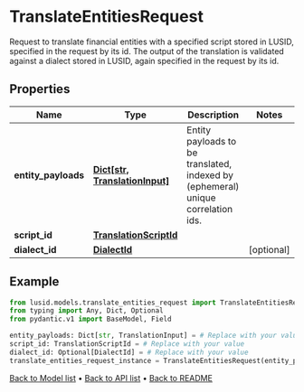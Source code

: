 # TranslateEntitiesRequest

Request to translate financial entities with a specified script stored in LUSID,  specified in the request by its id. The output of the translation is validated against a dialect stored in LUSID,  again specified in the request by its id.
## Properties
Name | Type | Description | Notes
------------ | ------------- | ------------- | -------------
**entity_payloads** | [**Dict[str, TranslationInput]**](TranslationInput.md) | Entity payloads to be translated, indexed by (ephemeral) unique correlation ids. | 
**script_id** | [**TranslationScriptId**](TranslationScriptId.md) |  | 
**dialect_id** | [**DialectId**](DialectId.md) |  | [optional] 
## Example

```python
from lusid.models.translate_entities_request import TranslateEntitiesRequest
from typing import Any, Dict, Optional
from pydantic.v1 import BaseModel, Field

entity_payloads: Dict[str, TranslationInput] = # Replace with your value
script_id: TranslationScriptId = # Replace with your value
dialect_id: Optional[DialectId] = # Replace with your value
translate_entities_request_instance = TranslateEntitiesRequest(entity_payloads=entity_payloads, script_id=script_id, dialect_id=dialect_id)

```

[Back to Model list](../README.md#documentation-for-models) &#8226; [Back to API list](../README.md#documentation-for-api-endpoints) &#8226; [Back to README](../README.md)

